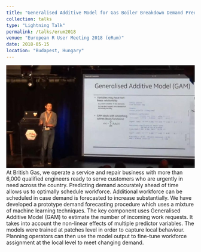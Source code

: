 ```yaml
---
title: "Generalised Additive Model for Gas Boiler Breakdown Demand Prediction"
collection: talks
type: "Lightning Talk"
permalink: /talks/erum2018
venue: "European R User Meeting 2018 (eRum)"
date: 2018-05-15
location: "Budapest, Hungary"
---
```


![eRum 2018](../images/erum2018.jpg)At British Gas, we operate a service and repair business with more than 6,000 qualified engineers ready to serve customers who are urgently in need across the country. Predicting demand accurately ahead of time allows us to optimally schedule workforce. Additional workforce can be scheduled in case demand is forecasted to increase substantially. We have developed a prototype demand forecasting procedure which uses a mixture of machine learning techniques. The key component uses Generalised Additive Model (GAM) to estimate the number of incoming work requests. It takes into account the non-linear effects of multiple predictor variables. The models were trained at patches level in order to capture local behaviour. Planning operators can then use the model output to fine-tune workforce assignment at the local level to meet changing demand.

